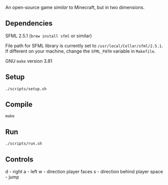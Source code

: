 An open-source game *similar* to Minecraft, but in two dimensions.

Dependencies
------------
SFML 2.5.1 (`brew install sfml` or similar)

File path for SFML library is currently set to `/usr/local/Cellar/sfml/2.5.1`.
If different on your machine, change the `SFML_PATH` variable in `Makefile`.

GNU `make` version 3.81

Setup
-----
`./scripts/setup.sh`

Compile
-------
`make`

Run
---
`./scripts/run.sh`

Controls
--------
d - right
a - left
w - direction player faces
s - direction behind player
space - jump

